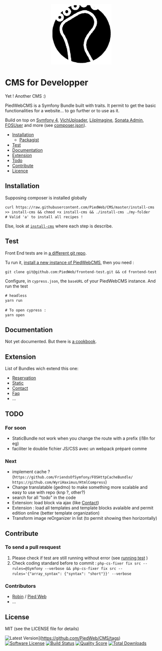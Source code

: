 <p align="center"><a href="https://piedweb.com" rel="dofollow">
<img src="https://raw.githubusercontent.com/PiedWeb/piedweb-devoluix-theme/master/src/img/logo_title.png" width="200" height="200" alt="Agence Communication Vercors" />
</a></p>

# CMS for Developper

Yet ! Another CMS :)

PiedWebCMS is a Symfony Bundle built with traits. It permit to get the basic functionalities for a website... to go further or to use as it.

Build on top on [Symfony 4](https://github.com/symfony/symfony), [VichUploader](https://github.com/dustin10/VichUploaderBundle), [LiipImagine](https://github.com/liip/LiipImagineBundle), [Sonata Admin](https://github.com/sonata-project/SonataAdminBundle), [FOSUser](https://github.com/FriendsOfSymfony/FOSUserBundle) and more (see [composer.json](https://github.com/PiedWeb/CMS/blob/master/composer.json)).


* [Installation](#installation)
    * [Packagist](https://packagist.org/packages/piedweb/cms-bundle)
* [Test](#test)
* [Documentation](#documentation)
* [Extension](#extension)
* [Todo](#todo)
* [Contribute](#contribute)
* [Licence](#licence)



## Installation

Supposing composer is installed globally
```
curl https://raw.githubusercontent.com/PiedWeb/CMS/master/install-cms >> install-cms && chmod +x install-cms && ./install-cms ./my-folder
# Valid 'a' to install all recipes !
```

Else, look at [`install-cms`](https://raw.githubusercontent.com/PiedWeb/CMS/master/install-cms) where each step is describe.



## Test

Front End tests are in [a different git repo](https://github.com/PiedWeb/frontend-test).

Tu run it, [install a new instance of PiedWebCMS](#installation), then you need :
```
git clone git@github.com:PiedWeb/frontend-test.git && cd frontend-test
```

Configure, in `cypress.json`, the `baseURL` of your PiedWebCMS instance.
And run the test
```
# headless
yarn run

# To open cypress :
yarn open
```



## Documentation

Not yet documented. But there is [a cookbook](https://github.com/PiedWeb/CMS/blob/master/src/doc/Cookbook.md).



## Extension

List of Bundles wich extend this one:

* [Reservation](https://github.com/PiedWeb/ReservationBundle)
* [Static](https://github.com/PiedWeb/StaticBundle)
* [Contact](https://github.com/PiedWeb/ContactBundle)
* [Faq](https://github.com/PiedWeb/FaqBundle)
* ...



## TODO

### For soon

- StaticBundle not work when you change the route with a prefix (i18n for eg)
- faciliter le doublie fichier JS/CSS avec un webpack préparé comme

### Next

- implement cache ? (`https://github.com/FriendsOfSymfony/FOSHttpCacheBundle/` `https://github.com/WyriHaximus/HtmlCompress`)
- Change translatable (gedmo) to make something more scalable and easy to use with repo (knp ?, other?)
- search for all "todo" in the code
- Extension: load block via ajax (like [Contact](https://github.com/PiedWeb/ContactBundle))
- Extension : load all templates and template blocks avalaible and permit edition online (better template organization)
- Transform image reOrganizer in list (to permit showing then horizontally)



## Contribute


### To send a pull resquest

1. Please check if test are still running without error (see [running test](#test) )
2. Check coding standard before to commit : `php-cs-fixer fix src --rules=@Symfony --verbose && php-cs-fixer fix src --rules='{"array_syntax": {"syntax": "short"}}' --verbose`


### Contributors

* [Robin](https://www.robin-d.fr/) / [Pied Web](https://piedweb.com)
* ...




## License

MIT (see the LICENSE file for details)


![Latest Version](https://img.shields.io/github/tag/piedweb/cms.svg?style=flat&label=release)](https://github.com/PiedWeb/CMS/tags)
[![Software License](https://img.shields.io/badge/license-MIT-brightgreen.svg?style=flat)](https://github.com/PiedWeb/CMS/LICENSE.md)
[![Build Status](https://img.shields.io/travis/piedweb/cms/master.svg?style=flat)](https://travis-ci.org/piedweb/cms)
[![Quality Score](https://img.shields.io/scrutinizer/g/piedweb/cms.svg?style=flat)](https://scrutinizer-ci.com/g/piedweb/cms)
[![Total Downloads](https://img.shields.io/packagist/dt/piedweb/cms-bundle.svg?style=flat)](https://packagist.org/packages/piedweb/cms-bundle)

